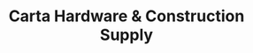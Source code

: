 ---
title: "Carta Hardware & Construction Supply"
url: /arayat/carta-hardware-and-construction-supply/
shop: hardware
---